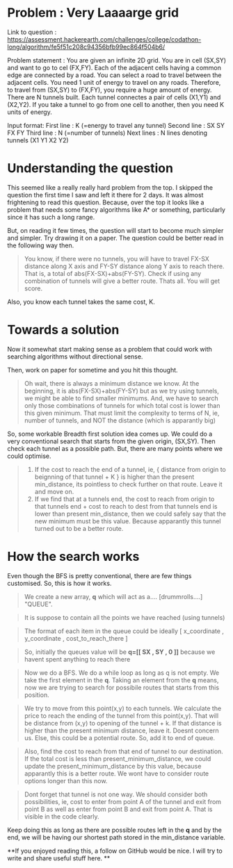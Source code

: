 # Problem : Very Laaaarge grid
Link to question : https://assessment.hackerearth.com/challenges/college/codathon-long/algorithm/fe5f51c208c94356bfb99ec864f504b6/

Problem statement : You are given an infinite 2D grid. You are in cell (SX,SY) and want to go to cel (FX,FY). Each of the adjacent cells having a common edge are connected by a road. You can select a road to travel between the adjacent cells. You need 1 unit of energy to travel on any roads. Therefore, to travel from (SX,SY) to (FX,FY), you require a huge amount of energy. There are N tunnels built. Each tunnel connectes a pair of cells (X1,Y1) and (X2,Y2). If you take a tunnel to go from one cell to another, then you need K units of energy.

Input format:
First line : K (=energy to travel any tunnel)
Second line : SX SY FX FY
Third line : N (=number of tunnels)
Next lines : N lines denoting tunnels (X1 Y1 X2 Y2)

# Understanding the question
This seemed like a really really hard problem from the top. I skipped the question the first time I saw and left it there for 2 days. It was almost frightening to read this question. Because, over the top it looks like a problem that needs some fancy algorithms like A* or something, particularly since it has such a long range.

But, on reading it few times, the question will start to become much simpler and simpler. Try drawing it on a paper. The question could be better read in the following way then.
> You know, if there were no tunnels, you will have to travel FX-SX distance along X axis and FY-SY distance along Y axis to reach there. That is, a total of abs(FX-SX)+abs(FY-SY). Check if using any combination of tunnels will give a better route. Thats all. You will get score.

Also, you know each tunnel takes the same cost, K. 

# Towards a solution
Now it somewhat start making sense as a problem that could work with searching algorithms without directional sense.

Then, work on paper for sometime and you hit this thought.
> Oh wait, there is always a minimum distance we know. At the beginning, it is abs(FX-SX)+abs(FY-SY) but as we try using tunnels, we might be able to find smaller minimums. And, we have to search only those combinations of tunnels for which total cost is lower than this given minimum. That must limit the complexity to terms of N, ie, number of tunnels, and NOT the distance (which is apparantly big)

So, some workable Breadth first solution idea comes up. We could do a very conventional search that starts from the given origin, (SX,SY). Then check each tunnel as a possible path. But, there are many points where we could optimise.
> 1. If the cost to reach the end of a tunnel, ie, { distance from origin to beignning of that tunnel + K  } is higher than the present min_distance, its pointless to check further on that route. Leave it and move on.
> 2. If we find that at a tunnels end, the cost to reach from origin to that tunnels end + cost to reach to dest from that tunnels end is lower than present min_distance, then we could safely say that the new minimum must be this value. Because apparantly this tunnel turned out to be a better route.

# How the search works

Even though the BFS is pretty conventional, there are few things customised. So, this is how it works.
> We create a new array, **q** which will act as a.... [drummrolls....] "QUEUE".

> It is suppose to contain all the points we have reached (using tunnels)

> The format of each item in the queue could be ideally [ x_coordinate , y_coordinate , cost_to_reach_there ]

> So, initially the queues value will be **q=[[ SX , SY , 0 ]]** because we havent spent anything to reach there

> Now we do a BFS. We do a while loop as long as q is not empty. We take the first element in the **q**. Taking an element from the **q** means, now we are trying to search for possibile routes that starts from this position.

> We try to move from this point(x,y) to each tunnels. We calculate the price to reach the ending of the tunnel from this point(x,y). That will be distance from (x,y) to opening of the tunnel + k. If that distance is higher than the present minimum distance, leave it. Doesnt concern us. Else, this could be a potential route. So, add it to end of queue.

> Also, find the cost to reach from that end of tunnel to our destination. If the total cost is less than present_minimum_distance, we could update the present_minimum_distance by this value, because apparantly this is a better route. We wont have to consider route options longer than this now.

> Dont forget that tunnel is not one way. We should consider both possibilities, ie, cost to enter from point A of the tunnel and exit from point B as well as enter from point B and exit from point A. That is visible in the code clearly.

Keep doing this as long as there are possible routes left in the **q** and by the end, we will be having our shortest path stored in the min_distance variable.

**If you enjoyed reading this, a follow on GitHub would be nice. I will try to write and share useful stuff here. **
